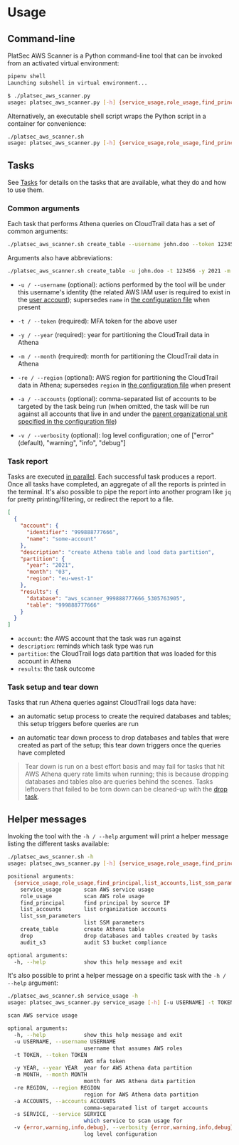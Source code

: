 # Usage

## Command-line

PlatSec AWS Scanner is a Python command-line tool that can be invoked from an activated virtual environment:

```sh
pipenv shell
Launching subshell in virtual environment...

$ ./platsec_aws_scanner.py
usage: platsec_aws_scanner.py [-h] {service_usage,role_usage,find_principal,list_accounts,create_table,drop} ...
```

Alternatively, an executable shell script wraps the Python script in a container for convenience:

```sh
./platsec_aws_scanner.sh
usage: platsec_aws_scanner.py [-h] {service_usage,role_usage,find_principal,list_accounts,create_table,drop} ...
```

## Tasks

See [Tasks](tasks) for details on the tasks that are available, what they do and how to use them.

### Common arguments

Each task that performs Athena queries on CloudTrail data has a set of common arguments:

```sh
./platsec_aws_scanner.sh create_table --username john.doo --token 123456 --year 2021 --month 3 --accounts 888777666555
```

Arguments also have abbreviations:

```sh
./platsec_aws_scanner.sh create_table -u john.doo -t 123456 -y 2021 -m 3 -a 888777666555
```

-   `-u / --username` (optional): actions performed by the tool will be under this username's identity (the related AWS
    IAM user is required to exist in the [user account](configuration.md#user)); supersedes `name` in [the
    configuration file](configuration.md#user) when present

-   `-t / --token` (required): MFA token for the above user

-   `-y / --year` (required): year for partitioning the CloudTrail data in Athena

-   `-m / --month` (required): month for partitioning the CloudTrail data in Athena

-   `-re / --region` (optional): AWS region for partitioning the CloudTrail data in Athena; supersedes `region` in [the
    configuration file](configuration.md#cloudtrail) when present

-   `-a / --accounts` (optional): comma-separated list of accounts to be targeted by the task being run (when omitted,
    the task will be run against all accounts that live in and under the [parent organizational unit specified in the
    configuration file](configuration.md#organization))

-   `-v / --verbosity` (optional): log level configuration; one of \["error" (default), "warning", "info", "debug"\]

### Task report

Tasks are executed [in parallel](configuration.md#tasks). Each successful task produces a report. Once all tasks have
completed, an aggregate of all the reports is printed in the terminal. It's also possible to pipe the report into
another program like `jq` for pretty printing/filtering, or redirect the report to a file.

```json
[
  {
    "account": {
      "identifier": "999888777666",
      "name": "some-account"
    },
    "description": "create Athena table and load data partition",
    "partition": {
      "year": "2021",
      "month": "03",
      "region": "eu-west-1"
    },
    "results": {
      "database": "aws_scanner_999888777666_5305763905",
      "table": "999888777666"
    }
  }
]
```

- `account`: the AWS account that the task was run against
- `description`: reminds which task type was run
- `partition`: the CloudTrail logs data partition that was loaded for this account in Athena
- `results`: the task outcome

### Task setup and tear down

Tasks that run Athena queries against CloudTrail logs data have:

-   an automatic setup process to create the required databases and tables; this setup triggers before queries are run

-   an automatic tear down process to drop databases and tables that were created as part of the setup; this tear down
    triggers once the queries have completed

> Tear down is run on a best effort basis and may fail for tasks that hit AWS Athena query rate limits when
> running; this is because dropping databases and tables also are queries behind the scenes. Tasks leftovers that
> failed to be torn down can be cleaned-up with the [drop task](tasks/drop.md).

## Helper messages

Invoking the tool with the `-h / --help` argument will print a helper message listing the different tasks available:

```sh
./platsec_aws_scanner.sh -h
usage: platsec_aws_scanner.py [-h] {service_usage,role_usage,find_principal,list_accounts,list_ssm_parameters,create_table,drop,audit_s3} ...

positional arguments:
  {service_usage,role_usage,find_principal,list_accounts,list_ssm_parameters,create_table,drop,audit_s3}
    service_usage       scan AWS service usage
    role_usage          scan AWS role usage
    find_principal      find principal by source IP
    list_accounts       list organization accounts
    list_ssm_parameters
                        list SSM parameters
    create_table        create Athena table
    drop                drop databases and tables created by tasks
    audit_s3            audit S3 bucket compliance

optional arguments:
  -h, --help            show this help message and exit
```

It's also possible to print a helper message on a specific task with the `-h / --help` argument:

```sh
./platsec_aws_scanner.sh service_usage -h
usage: platsec_aws_scanner.py service_usage [-h] [-u USERNAME] -t TOKEN -y YEAR -m MONTH [-re REGION] [-a ACCOUNTS] -s SERVICE [-v {error,warning,info,debug}]

scan AWS service usage

optional arguments:
  -h, --help            show this help message and exit
  -u USERNAME, --username USERNAME
                        username that assumes AWS roles
  -t TOKEN, --token TOKEN
                        AWS mfa token
  -y YEAR, --year YEAR  year for AWS Athena data partition
  -m MONTH, --month MONTH
                        month for AWS Athena data partition
  -re REGION, --region REGION
                        region for AWS Athena data partition
  -a ACCOUNTS, --accounts ACCOUNTS
                        comma-separated list of target accounts
  -s SERVICE, --service SERVICE
                        which service to scan usage for
  -v {error,warning,info,debug}, --verbosity {error,warning,info,debug}
                        log level configuration
```
